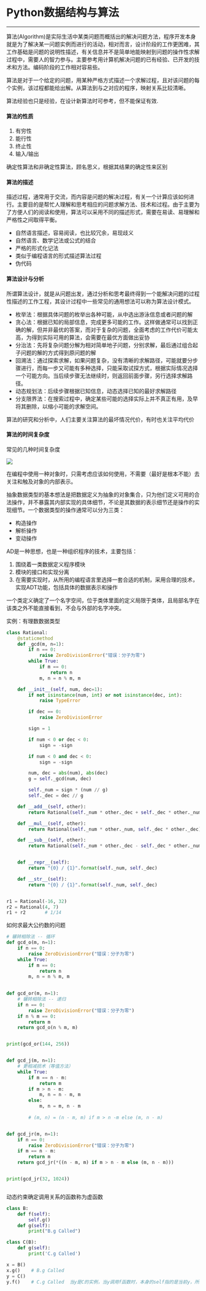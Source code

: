 # Python数据结构与算法

---

算法\(Algorithm\)是实际生活中某类问题而概括出的解决问题方法，程序开发本身就是为了解决某一问题实例而进行的活动，相对而言，设计阶段的工作更困难，其工作基础是问题的说明性描述，有关信息并不是简单地能映射到问题的操作性求解过程中，需要人的智力参与。主要参考用计算机解决问题的已有经验、已开发的技术和方法。编码阶段的工作相对容易些。

算法是对于一个给定的问题，用某种严格方式描述一个求解过程，且对该问题的每个实例，该过程都能给出解。从算法到与之对应的程序，映射关系比较清晰。

算法经验也只是经验，在设计新算法时可参考，但不能保证有效.

#### 算法的性质

1. 有穷性
2. 能行性
3. 终止性
4. 输入/输出

确定性算法和非确定性算法，顾名思义，根据其结果的确定性来区别

#### 算法的描述

描述过程，通常用于交流，而内容是问题的解决过程，有关一个计算应该如何进行。主要目的是帮忙人理解和思考相应的问题求解方法、技术和过程。由于主要为了方便人们的阅读和使用，算法可以采用不同的描述形式，需要在易读、易理解和严格性之间取得平衡。

* 自然语言描述，容易阅读，也比较冗余，易现歧义
* 自然语言、数学记法或公式的结合
* 严格的形式化记法
* 类似于编程语言的形式描述算法过程
* 伪代码

#### 算法设计与分析

所谓算法设计，就是从问题出发，通过分析和思考最终得到一个能解决问题的过程性描述的工作工程，其设计过程中一些常见的通用想法可以称为算法设计模式。

* 枚举法：根据具体问题的枚举出各种可能，从中选出游泳信息或者问题的解
* 贪心法：根据已知的局部信息，完成更多可能的工作。这样做通常可以找到正确的解，但并非最优的答案，而对于复杂的问题，全面考虑的工作代价可能太高，为得到实际可用的算法，会需要在最优方面做出妥协
* 分治法：先将复杂问题分解为相对简单地子问题，分别求解，最后通过组合起子问题的解的方式得到原问题的解
* 回溯法：通过探索求解，如果问题复杂，没有清晰的求解路径，可能就要分步骤进行，而每一步又可能有多种选择，只能采取试探方式，根据实际情况选择一个可能方向。当后续步骤无法继续时，则返回前面步骤，另行选择求解路径。
* 动态规划法：后续步骤根据已知信息，动态选择已知的最好求解路径
* 分支限界法：在搜索过程中，确定某些可能的选择实际上并不真正有用，及早将其删除，以缩小可能的求解空间。

算法的研究和分析中，人们主要关注算法的最坏情况代价，有时也关注平均代价

#### 算法的时间复杂度

常见的几种时间复杂度

![](/assets/shijianfuzadu.png)

在编程中使用一种对象时，只需考虑应该如何使用，不需要（最好是根本不能）去关注和触及对象的内部表示。

抽象数据类型的基本想法是把数据定义为抽象的对象集合，只为他们定义可用的合法操作，并不暴露其内部实现的具体细节，不论是其数据的表示细节还是操作的实现细节。一个数据类型的操作通常可以分为三类：

* 构造操作
* 解析操作
* 变动操作

AD是一种思想，也是一种组织程序的技术，主要包括：

1. 围绕着一类数据定义程序模块
2. 模块的接口和实现分离
3. 在需要实现时，从所用的编程语言里选择一套合适的机制，采用合理的技术，实现ADT功能，包括具体的数据表示和操作

一个类定义确定了一个名字空间，位于类体里面的定义局限于类体，且局部名字在该类之外不能直接看到，不会与外部的名字冲突。

实例：有理数数据类型

```py
class Rational:
    @staticmethod
    def _gcd(m, n=1):
        if n == 0:
            raise ZeroDivisionError("错误：分子为零")
        while True:
            if m == 0:
                return n        
            m, n = n % m, m 

    def __init__(self, num, dec=1):
        if not isinstance(num, int) or not isinstance(dec, int):
            raise TypeError

        if dec == 0:
            raise ZeroDivisionError

        sign = 1

        if num < 0 or dec < 0:
            sign = -sign

        if num < 0 and dec < 0:
            sign = -sign

        num, dec = abs(num), abs(dec)
        g = self._gcd(num, dec)

        self._num = sign * (num // g)
        self._dec = dec // g

    def __add__(self, other):
        return Rational(self._num * other._dec + self._dec * other._num, self._dec * other._dec)

    def __mul__(self, other):
        return Rational(self._num * other._num, self._dec * other._dec)

    def __sub__(self, other):
        return Rational(self._num * other._dec - self._dec * other._num, self._dec * other._dec)


    def __repr__(self):
        return "{0} / {1}".format(self._num, self._dec)

    def __str__(self):
        return "{0} / {1}".format(self._num, self._dec)


r1 = Rational(-16, 32)
r2 = Rational(4, 7)
r1 + r2       # 1/14
```

如何求最大公约数的问题

```py
# 辗转相除法 -- 循环
def gcd_o(m, n=1):
    if n == 0:
        raise ZeroDivisionError("错误：分子为零")
    while True:
        if m == 0:
            return n        
        m, n = n % m, m
        

def gcd_or(m, n=1):
    # 辗转相除法 -- 递归
    if n == 0:
        raise ZeroDivisionError("错误：分子为零")
    if n % m == 0:
        return m
    return gcd_o(n % m, m)


print(gcd_or(144, 256))


def gcd_j(m, n=1):
    # 更相减损术（等值方法）
    while True:
        if m == n - m:
            return m
        if m > n - m:
            m, n = n - m, m
        else:
            m, n = m, n - m
        
        # (m, n) = (n - m, m) if m > n -m else (m, n - m)


def gcd_jr(m, n=1):
    if n == 0:
        raise ZeroDivisionError("错误：分子为零")
    if m == n - m:
        return m
    return gcd_jr(*((n - m, m) if m > n - m else (m, n - m)))


print(gcd_jr(32, 1024))



```

动态约束确定调用关系的函数称为虚函数

```py
class B:
    def f(self):
        self.g()
    def g(self):
        print("B.g Called")

class C(B):
    def g(self):
        print('C.g Called')

x = B()
x.g()    # B.g Called
y = C()
y.f()    # C.g Called  当y是C的实例，当y调用f函数时，本身的self指的是当前y，所以self.g()也是调用当前y下的函数
```



